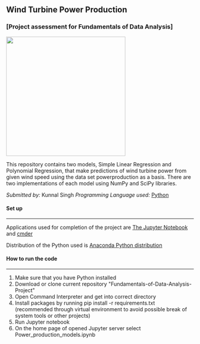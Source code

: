 ## Wind Turbine Power Production
### [Project assessment for Fundamentals of Data Analysis]
 
<img height="320" src="https://www.pinclipart.com/picdir/big/363-3632399_turbine-clipart-solar-energy-transparent-background-wind-turbine.png">

<br>

This repository contains two models, Simple Linear Regression and Polynomial Regression, that make predictions of wind turbine power from given wind speed using the data set powerproduction as a basis. There are two implementations of each model using NumPy and SciPy libraries.

*Submitted by:* Kunnal Singh
*Programming Language used:* [Python](https://www.python.org/)



#### Set up
----

Applications used for completion of the project are [The Jupyter Notebook](https://jupyter.org/) and [cmder](http://cmder.net/)

Distribution of the Python used is [Anaconda Python distribution](https://www.anaconda.com/)



####  How to run the code
----

1. Make sure that you have Python installed
2. Download or clone current repository "Fundamentals-of-Data-Analysis-Project"
3. Open Command Interpreter and get into correct directory
4. Install packages by running pip install -r requirements.txt (recommended through virtual environment to avoid possible break of system tools or other projects)
5. Run Jupyter notebook
6. On the home page of opened Jupyter server select Power_production_models.ipynb
